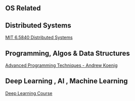 ## OS Related


## Distributed Systems

[MIT 6.5840 Distributed Systems](https://pdos.csail.mit.edu/6.824/schedule.html)

## Programming, Algos & Data Structures

[Advanced Programming Techniques - Andrew Koenig](https://www.cs.princeton.edu/courses/archive/spr99/cs333/)



## Deep Learning , AI , Machine Learning

[Deep Learning Course](https://fleuret.org/dlc/)
